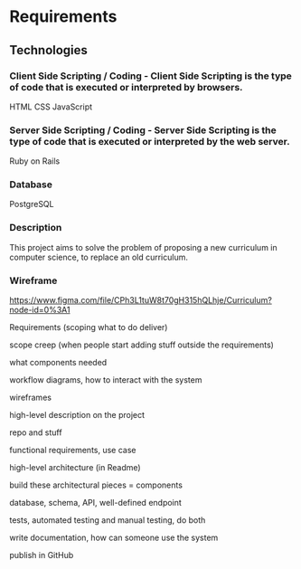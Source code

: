 # Requirements

## Technologies
### Client Side Scripting / Coding - Client Side Scripting is the type of code that is executed or interpreted by browsers.


HTML
CSS
JavaScript

### Server Side Scripting / Coding - Server Side Scripting is the type of code that is executed or interpreted by the web server.
Ruby on Rails

### Database

PostgreSQL

### Description

This project aims to solve the problem of proposing a new curriculum in computer science, to replace an old curriculum.

### Wireframe

https://www.figma.com/file/CPh3L1tuW8t70gH315hQLhje/Curriculum?node-id=0%3A1



Requirements (scoping what to do deliver) 


scope creep (when people start adding stuff outside the requirements)

what components needed

workflow diagrams, how to interact with the system

wireframes

high-level description on the project

repo and stuff

functional requirements, use case

high-level architecture (in Readme)

build these architectural pieces = components

database, schema, API, well-defined endpoint

tests, automated testing and manual testing, do both

write documentation, how can someone use the system

publish in GitHub
